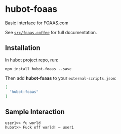 # hubot-foaas

Basic interface for FOAAS.com

See [`src/foaas.coffee`](src/foaas.coffee) for full documentation.

## Installation

In hubot project repo, run:

`npm install hubot-foaas --save`

Then add **hubot-foaas** to your `external-scripts.json`:

```json
[
  "hubot-foaas"
]
```

## Sample Interaction

```
user1>> fu world
hubot>> Fuck off world! — user1
```
